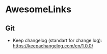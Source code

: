 # AwesomeLinks

## Git 
- Keep changelog (standart for change log): https://keepachangelog.com/en/1.0.0/